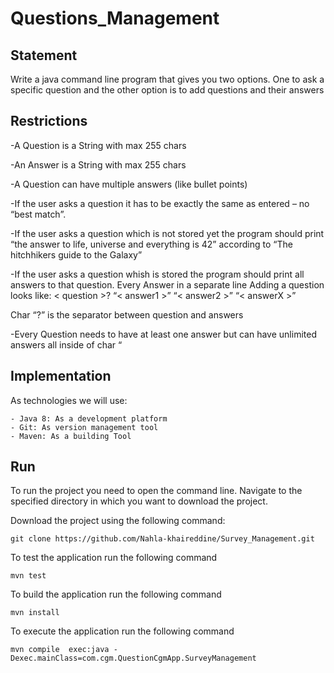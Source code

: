 # Questions_Management

## Statement
Write a java command line program that gives you two options. One to ask a specific question and the other option is to add questions and their answers

## Restrictions

-A Question is a String with max 255 chars

-An Answer is a String with max 255 chars

-A Question can have multiple answers (like bullet points)

-If the user asks a question it has to be exactly the same as entered – no “best match”.

-If the user asks a question which is not stored yet the program should print “the answer to life, universe and everything is 42” according to “The hitchhikers guide to the Galaxy”

-If the user asks a question whish is  stored the program should print all answers to that question. Every Answer in a separate line
Adding a question looks like: < question >? “< answer1 >” “< answer2 >” “< answerX >”

Char “?” is the separator between question and answers

-Every Question needs to have at least one answer but can have unlimited answers all inside of char “

## Implementation
As technologies we will use:
```
- Java 8: As a development platform
- Git: As version management tool
- Maven: As a building Tool
```

## Run

To run the project you need to open the command line. Navigate to the specified directory in which you want to download the project.

Download the project using the following command:
```
git clone https://github.com/Nahla-khaireddine/Survey_Management.git
```

To test the application run the following command 
```
mvn test
```

To build the application run the following command
```
mvn install
```
To execute the application run the following command
```
mvn compile  exec:java -Dexec.mainClass=com.cgm.QuestionCgmApp.SurveyManagement
```
